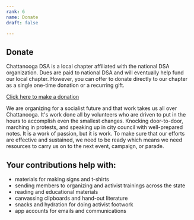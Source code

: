 ```yaml
---
rank: 6
name: Donate
draft: false

---
```

## Donate

Chattanooga DSA is a local chapter affiliated with the national DSA organization. Dues are paid to national DSA and will eventually help fund our local chapter. However, you can offer to donate directly to our chapter as a single one-time donation or a recurring gift.

<div class="container-center flex pt-4 pb-8"> 
  <a class="btn" target="_blank" href="https://donorbox.org/chatt-dsa-sustainers">
    Click here to make a donation 
  </a> 
</div>

We are organizing for a socialist future and that work takes us all over Chattanooga. It's work done all by volunteers who are driven to put in the hours to accomplish even the smallest changes. Knocking door-to-door, marching in protests, and speaking up in city council with well-prepared notes. It is a work of passion, but it is work. To make sure that our efforts are effective and sustained, we need to be ready which means we need resources to carry us on to the next event, campaign, or parade.

## Your contributions help with:

* materials for making signs and t-shirts
* sending members to organizing and activist trainings across the state
* reading and educational materials
* canvassing clipboards and hand-out literature
* snacks and hydration for doing activist footwork
* app accounts for emails and communications